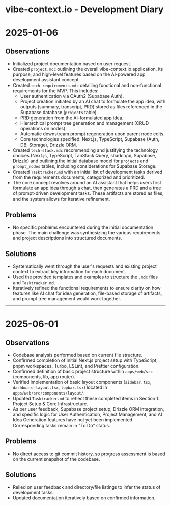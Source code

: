# vibe-context.io - Development Diary

# 2025-01-06

## Observations

- Initialized project documentation based on user request.
- Created `project.mdc` outlining the overall vibe-context.io application, its purpose, and high-level features based on the AI-powered app development assistant concept.
- Created `tech-requirements.mdc` detailing functional and non-functional requirements for the MVP. This includes:
  - User authentication via OAuth2 (Supabase Auth).
  - Project creation initiated by an AI chat to formulate the app idea, with outputs (summary, transcript, PRD) stored as files referenced in the Supabase database (`projects` table).
  - PRD generation from the AI-formulated app idea.
  - Hierarchical prompt tree generation and management (CRUD operations on nodes).
  - Automatic downstream prompt regeneration upon parent node edits.
  - Core technologies specified: Next.js, TypeScript, Supabase (Auth, DB, Storage), Drizzle ORM.
- Created `tech-stack.mdc` recommending and justifying the technology choices (Next.js, TypeScript, TanStack Query, shadcn/ui, Supabase, Drizzle) and outlining the initial database model for `projects` and `prompt_nodes` tables, including considerations for Supabase Storage.
- Created `Tasktracker.md` with an initial list of development tasks derived from the requirements documents, categorized and prioritized.
- The core concept revolves around an AI assistant that helps users first formulate an app idea through a chat, then generates a PRD and a tree of prompt-driven development tasks. These artifacts are stored as files, and the system allows for iterative refinement.

## Problems

- No specific problems encountered during the initial documentation phase. The main challenge was synthesizing the various requirements and project descriptions into structured documents.

## Solutions

- Systematically went through the user's requests and existing project context to extract key information for each document.
- Used the provided templates and examples to structure the `.mdc` files and `Tasktracker.md`.
- Iteratively refined the functional requirements to ensure clarity on how features like AI chat for idea generation, file-based storage of artifacts, and prompt tree management would work together.

---

# 2025-06-01

## Observations

- Codebase analysis performed based on current file structure.
- Confirmed completion of initial Next.js project setup with TypeScript, pnpm workspaces, Turbo, ESLint, and Prettier configuration.
- Confirmed definition of basic project structure within `apps/web/src` (components, lib, app router).
- Verified implementation of basic layout components (`sidebar.tsx`, `dashboard-layout.tsx`, `topbar.tsx`) located in `apps/web/src/components/layout/`.
- Updated `Tasktracker.md` to reflect these completed items in Section 1: Project Setup & Core Infrastructure.
- As per user feedback, Supabase project setup, Drizzle ORM integration, and specific logic for User Authentication, Project Management, and AI Idea Generation features have not yet been implemented. Corresponding tasks remain in "To Do" status.

## Problems

- No direct access to git commit history, so progress assessment is based on the current snapshot of the codebase.

## Solutions

- Relied on user feedback and directory/file listings to infer the status of development tasks.
- Updated documentation iteratively based on confirmed information.
